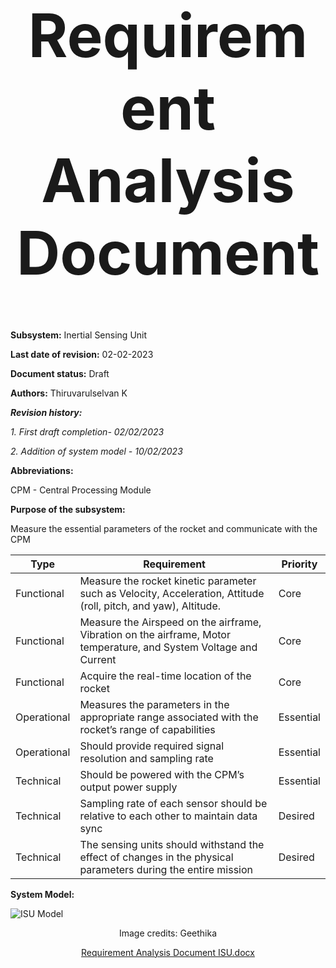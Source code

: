 <div align="center">
<h1 style="font-size:10vw">Requirement Analysis Document</h1>

<div align="left">
  
  
**Subsystem:** Inertial Sensing Unit
  
**Last date of revision:** 02-02-2023
  
**Document status:** Draft
  
**Authors:** Thiruvarulselvan K

_**Revision history:**_
  
_1. First draft completion- 02/02/2023_
  
_2. Addition of system model - 10/02/2023_

**Abbreviations:**
  
CPM - Central Processing Module

**Purpose of the subsystem:**
  
Measure the essential parameters of the rocket and communicate with the CPM 


| Type  | Requirement | Priority |
| ------------- | ------------- | ------------- |
| Functional  | Measure the rocket kinetic parameter such as Velocity, Acceleration, Attitude (roll, pitch, and yaw), Altitude. | Core |
| Functional  | Measure the Airspeed on the airframe, Vibration on the airframe, Motor temperature, and System Voltage and Current  | Core |
| Functional  | Acquire the real-time location of the rocket | Core |
| Operational  | Measures the parameters in the appropriate range associated with the rocket’s range of capabilities | Essential |
| Operational  | Should provide required signal resolution and sampling rate | Essential |
| Technical  | Should be powered with the CPM’s output power supply | Essential |  
| Technical  | Sampling rate of each sensor should be relative to each other to maintain data sync | Desired |  
| Technical  | The sensing units should withstand the effect of changes in the physical parameters during the entire mission | Desired |  
  

**System Model:**
  
  ![ISU Model](https://user-images.githubusercontent.com/109530150/218327323-2ffa277a-8629-460c-acb1-b67c4c3606ad.png)

  <div align="center">

  Image credits: Geethika
  
[Requirement Analysis Document ISU.docx](https://github.com/the-indie-engineer/Data-Acquisition-and-Recovery-System-for-sounding-rockets-Dutah-/files/10716772/Requirement.Analysis.Document.ISU.docx)

